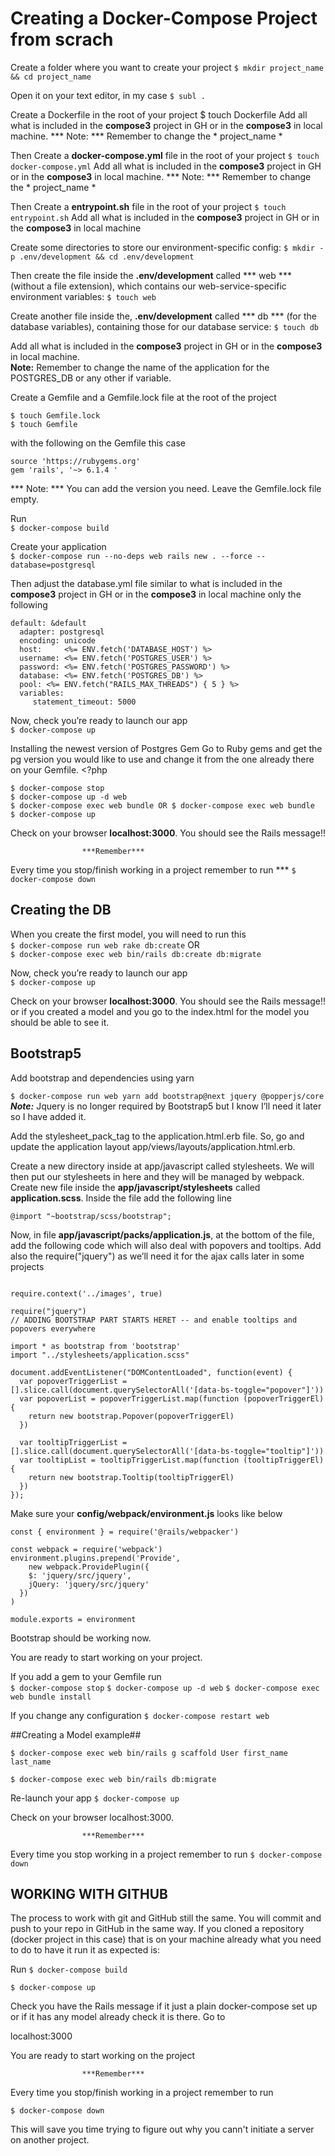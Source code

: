 # Creating a Docker-Compose Project from scrach

Create a folder where you want to create your project
`$ mkdir project_name && cd project_name`

Open it on your text editor, in my case
`$ subl .`

Create a Dockerfile in the root of your project
$ touch Dockerfile
Add all what is included in the <b>compose3</b> project in GH or in the <b>compose3</b> in local machine. 
*** Note: *** Remember to change the * project_name *

Then Create a <b>docker-compose.yml</b> file in the root of your project
`$ touch docker-compose.yml`
Add all what is included in the <b>compose3</b>  project in GH or in the <b>compose3</b>  in local machine. *** Note: *** Remember to change the * project_name *

Then Create a <b>entrypoint.sh</b> file in the root of your project
`$ touch entrypoint.sh`
Add all what is included in the <b>compose3</b>  project in GH or in the <b>compose3</b>  in local machine

Create some directories to store our environment-specific config:
`$ mkdir -p .env/development && cd .env/development`

Then create the file inside the <b>.env/development</b> called *** web *** (without a file extension), which contains our web-service-specific environment variables:
`$ touch web`

Create another file inside the, <b>.env/development</b> called *** db *** (for the database variables), containing those for our database service:
`$ touch db`

Add all what is included in the <b>compose3</b> project in GH or in the <b>compose3</b>  in local machine.  
<b>Note:</b> Remember to change the name of the application for the POSTGRES_DB or any other if variable.

Create a Gemfile and a Gemfile.lock file at the root of the project  

`$ touch Gemfile.lock`  
`$ touch Gemfile`  

with the following on the Gemfile this case 

```
source 'https://rubygems.org'
gem 'rails', '~> 6.1.4 '

```
*** Note: *** You can add the version you need. Leave the Gemfile.lock file empty.  

Run  
`$ docker-compose build`  

Create your application  
`$ docker-compose run --no-deps web rails new . --force --database=postgresql`  

Then adjust the database.yml file similar to what is included in the <b>compose3</b> project in GH or in the <b>compose3</b>  in local machine only the following

```
default: &default
  adapter: postgresql
  encoding: unicode
  host:     <%= ENV.fetch('DATABASE_HOST') %>
  username: <%= ENV.fetch('POSTGRES_USER') %>
  password: <%= ENV.fetch('POSTGRES_PASSWORD') %>
  database: <%= ENV.fetch('POSTGRES_DB') %>
  pool: <%= ENV.fetch("RAILS_MAX_THREADS") { 5 } %>
  variables:
     statement_timeout: 5000
```

Now, check you’re ready to launch our app    
`$ docker-compose up`  

Installing the newest version of Postgres Gem
Go to Ruby gems and get the pg version you would like to use and change it from the one already there on your Gemfile.   <?php

`$ docker-compose stop`  
`$ docker-compose up -d web`  
`$ docker-compose exec web bundle OR $ docker-compose exec web bundle`  
`$ docker-compose up`  
	
Check on your browser <b>localhost:3000</b>. You should see the Rails message!!

					***Remember***  
Every time you stop/finish working in a project remember to run ***
`$ docker-compose down`


## Creating the DB ##

When you create the first model, you will need to run this   
`$ docker-compose run web rake db:create`
OR  
`$ docker-compose exec web bin/rails db:create db:migrate`  

Now, check you’re ready to launch our app  
`$ docker-compose up`

Check on your browser <b>localhost:3000</b>. You should see the Rails message!! or if you created a model and you go to the index.html for the model you should be able to see it. 


## Bootstrap5 ##

Add bootstrap and dependencies using yarn  

`$ docker-compose run web yarn add bootstrap@next jquery @popperjs/core`  
***Note:*** Jquery is no longer required by Bootstrap5 but I know I’ll need it later so I have added it.

Add the stylesheet_pack_tag to the application.html.erb file. So, go and update the application layout app/views/layouts/application.html.erb.

Create a new directory inside at app/javascript called stylesheets. 
We will then put our stylesheets in here and they will be managed by webpack. 
Create new file inside the <b>app/javascript/stylesheets</b> called <b>application.scss</b>. Inside the file add the following line

`@import "~bootstrap/scss/bootstrap";`

Now, in file <b>app/javascript/packs/application.js</b>, at the bottom of the file, add the following code which will also deal with popovers and tooltips. Add also the require("jquery") as we’ll need it for the ajax calls later in some projects

```

require.context('../images', true)

require("jquery")
// ADDING BOOTSTRAP PART STARTS HERET -- and enable tooltips and popovers everywhere

import * as bootstrap from 'bootstrap'
import "../stylesheets/application.scss"

document.addEventListener("DOMContentLoaded", function(event) {
  var popoverTriggerList = [].slice.call(document.querySelectorAll('[data-bs-toggle="popover"]'))
  var popoverList = popoverTriggerList.map(function (popoverTriggerEl) {
    return new bootstrap.Popover(popoverTriggerEl)
  })

  var tooltipTriggerList = [].slice.call(document.querySelectorAll('[data-bs-toggle="tooltip"]'))
  var tooltipList = tooltipTriggerList.map(function (tooltipTriggerEl) {
    return new bootstrap.Tooltip(tooltipTriggerEl)
  })
});
```  

Make sure your <b>config/webpack/environment.js</b> looks like below

``` 
const { environment } = require('@rails/webpacker')

const webpack = require('webpack')
environment.plugins.prepend('Provide', 
	new webpack.ProvidePlugin({
    $: 'jquery/src/jquery',
    jQuery: 'jquery/src/jquery'
  })
)

module.exports = environment

```

Bootstrap should be working now.

You are ready to start working on your project.  

If you add a gem to your Gemfile run  
`$ docker-compose stop`
`$ docker-compose up -d web`
`$ docker-compose exec web bundle install`

If you change any configuration
`$ docker-compose restart web`


##Creating a Model example##

`$ docker-compose exec web bin/rails g scaffold User first_name last_name `  

`$ docker-compose exec web bin/rails db:migrate`  

Re-launch your app
`$ docker-compose up`

Check on your browser localhost:3000.

					***Remember***  
Every time you stop working in a project remember to run
`$ docker-compose down`


## WORKING WITH GITHUB ##

The process to work with git and GitHub still the same. You will commit and push to your repo in GitHub in the same way. If you cloned a repository (docker project in this case) that is on your machine already what you need to do to have it run it as expected is:

Run 
`$ docker-compose build`

`$ docker-compose up`

Check you have the Rails message if it just a plain docker-compose set up or if it has any model already check it is there. Go to

localhost:3000

You are ready to start working on the project

					***Remember***  
Every time you stop/finish working in a project remember to run

`$ docker-compose down`

This will save you time trying to figure out why you cann't initiate a server on another project.

